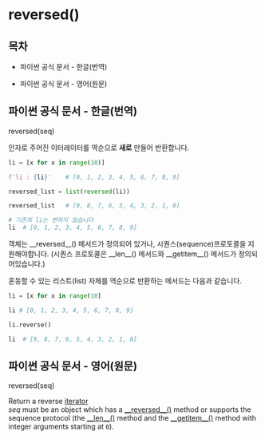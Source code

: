 # reversed()

## 목차

* 파이썬 공식 문서 - 한글(번역)
    
* 파이썬 공식 문서 - 영어(원문)

## 파이썬 공식 문서 - 한글(번역)

reversed(seq)

인자로 주어진 이터레이터를 역순으로 **새로** 만들어 반환합니다.

```python
li = [x for x in range(10)]

f'li : {li}'    # [0, 1, 2, 3, 4, 5, 6, 7, 8, 9]

reversed_list = list(reversed(li))

reversed_list   # [9, 8, 7, 6, 5, 4, 3, 2, 1, 0]

# 기존의 li는 변하지 않습니다
li  # [0, 1, 2, 3, 4, 5, 6, 7, 8, 9]
```

객체는 \_\_reversed\_\_() 메서드가 정의되어 있거나, 시퀀스(sequence)프로토콜을 지원해야합니다.
(시퀀스 프로토콜은 \_\_len\_\_() 메서드와 \_\_getitem\_\_() 메서드가 정의되어있습니다.)

혼동할 수 있는 리스트(list) 자체를 역순으로 반환하는 메서드는 다음과 같습니다.

```python
li = [x for x in range(10]

li # [0, 1, 2, 3, 4, 5, 6, 7, 8, 9]

li.reverse()

li  # [9, 8, 7, 6, 5, 4, 3, 2, 1, 0]
```

## 파이썬 공식 문서 - 영어(원문)

reversed(seq)

Return a reverse [iterator](https://docs.python.org/3/glossary.html#term-iterator)<br>
*seq* must be an object which has a [\_\_reversed\_\_()](https://docs.python.org/3/reference/datamodel.html#object.__reversed__) method or supports the sequence protocol (the [\_\_len\_\_()](https://docs.python.org/3/reference/datamodel.html#object.__len__) method and the [\_\_getitem\_\_()](https://docs.python.org/3/reference/datamodel.html#object.__getitem__) method with integer arguments starting at `0`).
